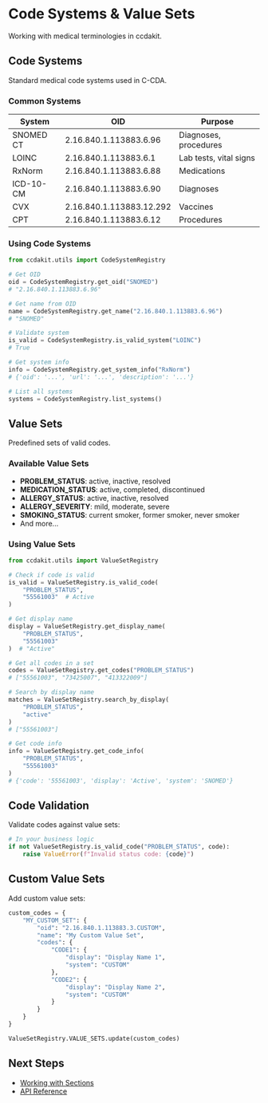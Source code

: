 # Code Systems & Value Sets

Working with medical terminologies in ccdakit.

## Code Systems

Standard medical code systems used in C-CDA.

### Common Systems

| System | OID | Purpose |
|--------|-----|---------|
| SNOMED CT | 2.16.840.1.113883.6.96 | Diagnoses, procedures |
| LOINC | 2.16.840.1.113883.6.1 | Lab tests, vital signs |
| RxNorm | 2.16.840.1.113883.6.88 | Medications |
| ICD-10-CM | 2.16.840.1.113883.6.90 | Diagnoses |
| CVX | 2.16.840.1.113883.12.292 | Vaccines |
| CPT | 2.16.840.1.113883.6.12 | Procedures |

### Using Code Systems

```python
from ccdakit.utils import CodeSystemRegistry

# Get OID
oid = CodeSystemRegistry.get_oid("SNOMED")
# "2.16.840.1.113883.6.96"

# Get name from OID
name = CodeSystemRegistry.get_name("2.16.840.1.113883.6.96")
# "SNOMED"

# Validate system
is_valid = CodeSystemRegistry.is_valid_system("LOINC")
# True

# Get system info
info = CodeSystemRegistry.get_system_info("RxNorm")
# {'oid': '...', 'url': '...', 'description': '...'}

# List all systems
systems = CodeSystemRegistry.list_systems()
```

## Value Sets

Predefined sets of valid codes.

### Available Value Sets

- **PROBLEM_STATUS**: active, inactive, resolved
- **MEDICATION_STATUS**: active, completed, discontinued
- **ALLERGY_STATUS**: active, inactive, resolved
- **ALLERGY_SEVERITY**: mild, moderate, severe
- **SMOKING_STATUS**: current smoker, former smoker, never smoker
- And more...

### Using Value Sets

```python
from ccdakit.utils import ValueSetRegistry

# Check if code is valid
is_valid = ValueSetRegistry.is_valid_code(
    "PROBLEM_STATUS",
    "55561003"  # Active
)

# Get display name
display = ValueSetRegistry.get_display_name(
    "PROBLEM_STATUS",
    "55561003"
)  # "Active"

# Get all codes in a set
codes = ValueSetRegistry.get_codes("PROBLEM_STATUS")
# ["55561003", "73425007", "413322009"]

# Search by display name
matches = ValueSetRegistry.search_by_display(
    "PROBLEM_STATUS",
    "active"
)
# ["55561003"]

# Get code info
info = ValueSetRegistry.get_code_info(
    "PROBLEM_STATUS",
    "55561003"
)
# {'code': '55561003', 'display': 'Active', 'system': 'SNOMED'}
```

## Code Validation

Validate codes against value sets:

```python
# In your business logic
if not ValueSetRegistry.is_valid_code("PROBLEM_STATUS", code):
    raise ValueError(f"Invalid status code: {code}")
```

## Custom Value Sets

Add custom value sets:

```python
custom_codes = {
    "MY_CUSTOM_SET": {
        "oid": "2.16.840.1.113883.3.CUSTOM",
        "name": "My Custom Value Set",
        "codes": {
            "CODE1": {
                "display": "Display Name 1",
                "system": "CUSTOM"
            },
            "CODE2": {
                "display": "Display Name 2",
                "system": "CUSTOM"
            }
        }
    }
}

ValueSetRegistry.VALUE_SETS.update(custom_codes)
```

## Next Steps

- [Working with Sections](sections.md)
- [API Reference](../api/utilities.md)
